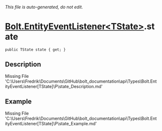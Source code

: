 *This file is auto-generated, do not edit.*

# [Bolt.EntityEventListener&lt;TState&gt;](Types/Bolt.EntityEventListener&lt;TState&gt;.md).state
`public TState state { get; }`
## Description
Missing File 'C:\Users\Fredrik\Documents\GitHub\bolt_documentation\api\Types\Bolt.EntityEventListener[TState]\P\state_Description.md'
## Example
Missing File 'C:\Users\Fredrik\Documents\GitHub\bolt_documentation\api\Types\Bolt.EntityEventListener[TState]\P\state_Example.md'
